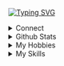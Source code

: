 [![Typing SVG](https://readme-typing-svg.demolab.com?font=Fira+Code&size=30&duration=2500&pause=1000&background=FFFFFF00&vCenter=true&random=false&width=465&height=100&lines=Hi!+I'm+Molly;Computer+Science+Graduate;Programmer;Book+Lover)](https://git.io/typing-svg)

<!-- connect folder -->
<div align="left">
<details>
  <summary>Connect</summary>
  <br/>

 
  <p align="left">
  <a href="https://www.linkedin.com/in/molly-nelson-70a12a22b/"><img alt="LinkedIn" src="https://img.shields.io/badge/linkedin-%230077B5.svg?style=for-the-badge&logo=linkedin&logoColor=white"></a>

  </p>
</details>
</div>

<!-- github stats folder -->
<div align="left">
<details>
  <summary>Github Stats</summary>
  <br/>

[![GitHub Streak](https://streak-stats.demolab.com?user=mnelson711&theme=iceberg&mode=weekly&stroke=36BCF7&background=FFFFFF00&border=000000&ring=EB5454&fire=EB5454&currStreakNum=EB5454&sideNums=36BCF7&currStreakLabel=36BCF7&sideLabels=36BCF7)](https://git.io/streak-stats)

</details>
</div>

<!-- hobbies folder -->
<div align="left">
<details>
  <summary>My Hobbies</summary>
  <br/>

[![Typing SVG](https://readme-typing-svg.demolab.com?font=Fira+Code&size=12&duration=2500&pause=1000&background=FFFFFF00&vCenter=true&random=false&width=495&height=30&lines=Molly's+other+hobbies)](https://git.io/typing-svg)

  <p align="left"> - Fantasy/Sci-Fi Novels</p>
  <p align="left"> - Marvel Movies</p>
  <p align="left"> - Hiking/Exploring</p>
  <p align="left"> - Running/Exercising</p>

  </details>
</div>

<!-- skills folder -->
<div align="left">
<details>
  <summary>My Skills</summary>
  <br/>

  <h3>Programming and Markup Languages</h3>
  <p>
      <a href="https://www.w3schools.com/c/c_intro.php"><img alt="C" src="https://custom-icon-badges.demolab.com/badge/C-03599C.svg?logo=c-in-hexagon&logoColor=white"></a>
      <a href="https://www.w3schools.com/cpp/default.asp"><img alt="C++" src="https://custom-icon-badges.demolab.com/badge/C++-9C033A.svg?logo=cpp2&logoColor=white"></a>
      <a href="https://www.w3schools.com/css/default.asp"><img alt="CSS" src="https://img.shields.io/badge/CSS-1572B6.svg?logo=css3&logoColor=white"></a>
      <a href="https://www.w3schools.com/html/default.asp"><img alt="HTML" src="https://img.shields.io/badge/HTML-E34F26.svg?logo=html5&logoColor=white"></a>
      <a href="https://www.w3schools.com/java/default.asp"><img alt="Java" src="https://custom-icon-badges.demolab.com/badge/Java-007396.svg?logo=java&logoColor=white"></a>
      <a href="https://www.w3schools.com/js/default.asp"><img alt="JavaScript" src="https://img.shields.io/badge/JavaScript-F7DF1E.svg?logo=javascript&logoColor=black"></a>
      <a href=""><img alt="Markdown" src="https://img.shields.io/badge/Markdown-000000.svg?logo=markdown&logoColor=white"></a>
      <a href="https://www.w3schools.com/node/default.asp"><img alt="Node.js" src="https://img.shields.io/badge/Node.js-43853D.svg?logo=node.js&logoColor=white"></a>
      <a href="https://www.w3schools.com/python/default.asp"><img alt="Python" src="https://img.shields.io/badge/Python-14354C.svg?logo=python&logoColor=white"></a>
      <a href="https://www.w3schools.com/r/default.asp"><img alt="R" src="https://img.shields.io/badge/R-276DC3.svg?logo=r&logoColor=white"></a>
      <a href=""><img alt="Scratch" src="https://img.shields.io/badge/Scratch-4D97FF.svg?logo=scratch&logoColor=white"></a>
      <a href="https://www.w3schools.com/sql/default.asp"><img alt="SQL" src="https://custom-icon-badges.demolab.com/badge/SQL-025E8C.svg?logo=database&logoColor=white"></a>
      <a href="https://www.w3schools.com/xml/default.asp"><img alt="SVG+XML" src="https://img.shields.io/badge/SVG%2BXML-e0982c.svg?logo=svg&logoColor=white"></a>
      <a href="https://www.w3schools.com/ts/default.asp"><img alt="TypeScript" src="https://img.shields.io/badge/TypeScript-007ACC.svg?logo=typescript&logoColor=white"></a>
  </p>

  <h3>Libraries and Frameworks</h3>

  <p>
      <a href="#"><img alt="Bootstrap" src="https://img.shields.io/badge/Bootstrap-7952B3.svg?logo=bootstrap&logoColor=white"></a>
      <a href="#"><img alt="Discord.py" src="https://custom-icon-badges.demolab.com/badge/Discord.py-0d1620.svg?logo=dpy"></a>
      <a href="#"><img alt="Express.js" src="https://img.shields.io/badge/Express.js-404d59.svg?logo=express&logoColor=white"></a>
      <a href="#"><img alt="Flask" src="https://img.shields.io/badge/Flask-000000.svg?logo=flask&logoColor=white"></a>
      <a href="#"><img alt="GitHub Actions" src="https://img.shields.io/badge/GitHub%20Actions-2671E5.svg?logo=github%20actions&logoColor=white"></a>
      <a href="#"><img alt="NumPy" src="https://img.shields.io/badge/Numpy-013243.svg?logo=numpy&logoColor=white"></a>
      <a href="#"><img alt="Pandas" src="https://img.shields.io/badge/Pandas-150458.svg?logo=pandas&logoColor=white"></a>
      <a href="#"><img alt="Pytest" src="https://img.shields.io/badge/Pytest-0A9EDC.svg?logo=pytest&logoColor=white"></a>
      <a href="#"><img alt="React" src="https://img.shields.io/badge/React-20232a.svg?logo=react&logoColor=%2361DAFB"></a>
      <a href="#"><img alt="React-Native" src="https://img.shields.io/badge/ReactNative-20232a.svg?logo=react&logoColor=%2361DAFB"></a>
      <a href="#"><img alt="TensorFlow" src="https://img.shields.io/badge/TensorFlow-FF6F00.svg?logo=TensorFlow&logoColor=white"></a>
  </p>

  </details>
</div>
